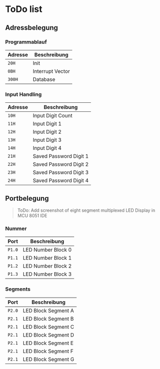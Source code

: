 # ToDo list

## Adressbelegung
### Programmablauf
| Adresse | Beschreibung |
|---|---|
| `20H` | Init |
| `0BH` | Interrupt Vector |
| `300H` | Database |

### Input Handling
| Adresse | Beschreibung |
|---|---|
| `10H` | Input Digit Count |
| `11H` | Input Digit 1 |
| `12H` | Input Digit 2 |
| `13H` | Input Digit 3 |
| `14H` | Input Digit 4 |
| `21H` | Saved Password Digit 1 |
| `22H` | Saved Password Digit 2 |
| `23H` | Saved Password Digit 3 |
| `24H` | Saved Password Digit 4 |

## Portbelegung
> ToDo: Add screenshot of eight segment multiplexed LED Display in MCU 8051 IDE

### Nummer
| Port | Beschreibung |
|---|---|
| `P1.0` | LED Number Block 0 |
| `P1.1` | LED Number Block 1 |
| `P1.2` | LED Number Block 2 |
| `P1.3` | LED Number Block 3 |

### Segments
| Port | Beschreibung |
|---|---|
| `P2.0` | LED Block Segment A |
| `P2.1` | LED Block Segment B |
| `P2.1` | LED Block Segment C |
| `P2.1` | LED Block Segment D |
| `P2.1` | LED Block Segment E |
| `P2.1` | LED Block Segment F |
| `P2.1` | LED Block Segment G |